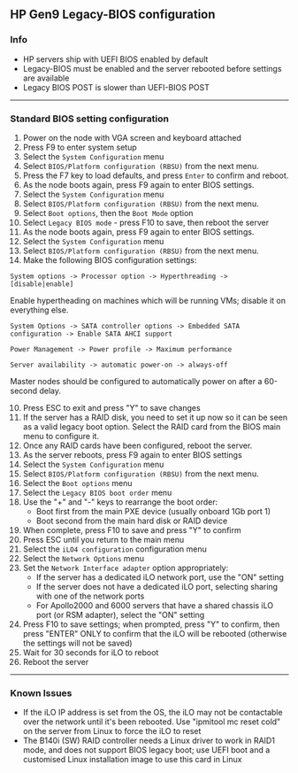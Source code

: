 ## HP Gen9 Legacy-BIOS configuration

### Info
 * HP servers ship with UEFI BIOS enabled by default
 * Legacy-BIOS must be enabled and the server rebooted before settings are available
 * Legacy BIOS POST is slower than UEFI-BIOS POST


***
### Standard BIOS setting configuration
 1. Power on the node with VGA screen and keyboard attached
 2. Press F9 to enter system setup
 3. Select the ```System Configuration``` menu
 4. Select ```BIOS/Platform configuration (RBSU)``` from the next menu.
 5. Press the F7 key to load defaults, and press ```Enter``` to confirm and reboot.
 6. As the node boots again, press F9 again to enter BIOS settings.
 7. Select the ```System Configuration``` menu
 8. Select ```BIOS/Platform configuration (RBSU)``` from the next menu.
 9. Select ```Boot options```, then the ```Boot Mode``` option
 10. Select ```Legacy BIOS mode``` - press F10 to save, then reboot the server
 11. As the node boots again, press F9 again to enter BIOS settings.
 12. Select the ```System Configuration``` menu
 13. Select ```BIOS/Platform configuration (RBSU)``` from the next menu.
 14. Make the following BIOS configuration settings:
```
System options -> Processor option -> Hyperthreading -> [disable|enable]
```
Enable hypertheading on machines which will be running VMs; disable it on everything else. 
```
System Options -> SATA controller options -> Embedded SATA configuration -> Enable SATA AHCI support
```
```
Power Management -> Power profile -> Maximum performance
```
```
Server availability -> automatic power-on -> always-off
```
Master nodes should be configured to automatically power on after a 60-second delay.

  10. Press ESC to exit and press "Y" to save changes
  11. If the server has a RAID disk, you need to set it up now so it can be seen as a valid legacy boot option. Select the RAID card from the BIOS main menu to configure it.
  12. Once any RAID cards have been configured, reboot the server. 
  15. As the server reboots, press F9 again to enter BIOS settings
  16. Select the ```System Configuration``` menu
  17. Select ```BIOS/Platform configuration (RBSU)``` from the next menu.
  18. Select the ```Boot options``` menu
  19. Select the ```Legacy BIOS boot order``` menu
  20. Use the "+" and "-" keys to rearrange the boot order:
      - Boot first from the main PXE device (usually onboard 1Gb port 1)
      - Boot second from the main hard disk or RAID device
  21. When complete, press F10 to save and press "Y" to confirm
  22. Press ESC until you return to the main menu
  23. Select the ```iLO4 configuration``` configuration menu
  24. Select the ```Network Options``` menu
  25. Set the ```Network Interface adapter``` option appropriately:
       * If the server has a dedicated iLO network port, use the "ON" setting
       * If the server does not have a dedicated iLO port, selecting sharing with one of the network ports
       * For Apollo2000 and 6000 servers that have a shared chassis iLO port (or RSM adapter), select the "ON" setting
  26. Press F10 to save settings; when prompted, press "Y" to confirm, then press "ENTER" ONLY to confirm that the iLO will be rebooted (otherwise the settings will not be saved)
  27. Wait for 30 seconds for iLO to reboot
  28. Reboot the server 

***
### Known Issues
 * If the iLO IP address is set from the OS, the iLO may not be contactable over the network until it's been rebooted. Use "ipmitool mc reset cold" on the server from Linux to force the iLO to reset
 * The B140i (SW) RAID controller needs a Linux driver to work in RAID1 mode, and does not support BIOS legacy boot; use UEFI boot and a customised Linux installation image to use this card in Linux